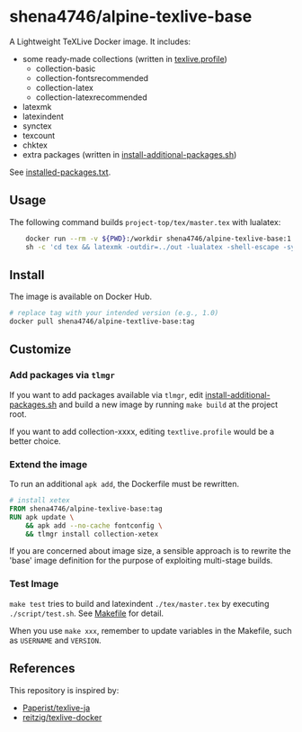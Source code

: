 # shena4746/alpine-texlive-base

A Lightweight TeXLive Docker image. It includes:

- some ready-made collections (written in [texlive.profile](./texlive.profile))
  - collection-basic
  - collection-fontsrecommended
  - collection-latex
  - collection-latexrecommended
- latexmk
- latexindent
- synctex
- texcount
- chktex
- extra packages (written in [install-additional-packages.sh](./script/install-additional-packages.sh))

See [installed-packages.txt](./installed-packages.txt).

## Usage

The following command builds `project-top/tex/master.tex` with lualatex:

```bash
	docker run --rm -v ${PWD}:/workdir shena4746/alpine-texlive-base:1.0 \
    sh -c 'cd tex && latexmk -outdir=../out -lualatex -shell-escape -synctex=1 master.tex'
```

## Install

The image is available on Docker Hub.

```bash
# replace tag with your intended version (e.g., 1.0)
docker pull shena4746/alpine-textlive-base:tag
```

## Customize

### Add packages via `tlmgr`

If you want to add packages available via `tlmgr`, edit [install-additional-packages.sh](./script/install-additional-packages.sh) and build a new image by running `make build` at the project root.

If you want to add collection-xxxx, editing `textlive.profile` would be a better choice.

### Extend the image

To run an additional `apk add`, the Dockerfile must be rewritten.

```dockerfile
# install xetex
FROM shena4746/alpine-texlive-base:tag
RUN apk update \
    && apk add --no-cache fontconfig \
    && tlmgr install collection-xetex
```

If you are concerned about image size, a sensible approach is to rewrite the 'base' image definition for the purpose of exploiting multi-stage builds.

### Test Image

`make test` tries to build and latexindent `./tex/master.tex` by executing `./script/test.sh`. See [Makefile](./Makefile) for detail.

When you use `make xxx`, remember to update variables in the Makefile, such as `USERNAME` and `VERSION`.

## References

This repository is inspired by:

- [Paperist/texlive-ja](https://github.com/Paperist/texlive-ja)
- [reitzig/texlive-docker](https://github.com/reitzig/texlive-docker)

